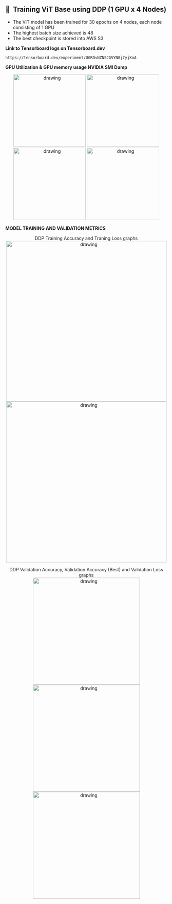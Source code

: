 
## 📌  Training ViT Base using DDP (1 GPU x 4 Nodes)

- The ViT model has been trained for 30 epochs on 4 nodes, each node consisting of 1 GPU
- The highest batch size achieved is 48
- The best checkpoint is stored into AWS S3

**Link to Tensorboard logs on Tensorboard.dev**

```
https://tensorboard.dev/experiment/UGRDvNZNSJGVYN8j7yjXoA
```

**GPU Utilization & GPU memory usage NVIDIA SMI Dump**

<p align="center">
  <img src="https://user-images.githubusercontent.com/71654199/199017725-c7aa47be-7e8d-468d-be47-113663be1774.png" alt="drawing" width="225" height="225"/>
  <img src="https://user-images.githubusercontent.com/71654199/199017762-286c718c-7490-48c1-bd01-9e97864916e9.png" alt="drawing" width="225" height="225"/>
  <img src="https://user-images.githubusercontent.com/71654199/199017796-0d2d6623-d627-4aec-b6d6-77b02711ee84.png" alt="drawing" width="225" height="225"/>
  <img src="https://user-images.githubusercontent.com/71654199/199017868-68012817-b210-4d79-85e5-e9aff8d3854d.png" alt="drawing" width="225" height="225"/>
</p>


**MODEL TRAINING AND VALIDATION METRICS**

<p align="center">
  DDP Training Accuracy and Traning Loss graphs<br>
  <img src="https://user-images.githubusercontent.com/71654199/198999103-9333b012-b371-4ad9-b35c-083ec95b0312.svg" alt="drawing" width="500"/>
  <img src="https://user-images.githubusercontent.com/71654199/198999021-e5bb8c7f-402d-4010-a8c5-73db585f3bca.svg" alt="drawing" width="500"/>
</p>

<p align="center">
  DDP Validation Accuracy, Validation Accuracy (Best) and Validation Loss graphs<br>
  <img src="https://user-images.githubusercontent.com/71654199/198999201-7d87d33e-ff60-472f-ba08-ad58c4b1d81c.svg" alt="drawing" width="333"/>
  <img src="https://user-images.githubusercontent.com/71654199/198999247-d466829d-cf1c-473c-8163-c7fe7fd23b7b.svg" alt="drawing" width="333"/>
  <img src="https://user-images.githubusercontent.com/71654199/198999290-3ddbcd20-59dd-4ddc-a607-aadb8acfb678.svg" alt="drawing" width="333"/>
</p>
